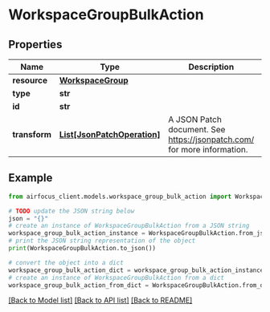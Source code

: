 # WorkspaceGroupBulkAction


## Properties

Name | Type | Description | Notes
------------ | ------------- | ------------- | -------------
**resource** | [**WorkspaceGroup**](WorkspaceGroup.md) |  | 
**type** | **str** |  | 
**id** | **str** |  | 
**transform** | [**List[JsonPatchOperation]**](JsonPatchOperation.md) | A JSON Patch document. See https://jsonpatch.com/ for more information. | 

## Example

```python
from airfocus_client.models.workspace_group_bulk_action import WorkspaceGroupBulkAction

# TODO update the JSON string below
json = "{}"
# create an instance of WorkspaceGroupBulkAction from a JSON string
workspace_group_bulk_action_instance = WorkspaceGroupBulkAction.from_json(json)
# print the JSON string representation of the object
print(WorkspaceGroupBulkAction.to_json())

# convert the object into a dict
workspace_group_bulk_action_dict = workspace_group_bulk_action_instance.to_dict()
# create an instance of WorkspaceGroupBulkAction from a dict
workspace_group_bulk_action_from_dict = WorkspaceGroupBulkAction.from_dict(workspace_group_bulk_action_dict)
```
[[Back to Model list]](../README.md#documentation-for-models) [[Back to API list]](../README.md#documentation-for-api-endpoints) [[Back to README]](../README.md)


